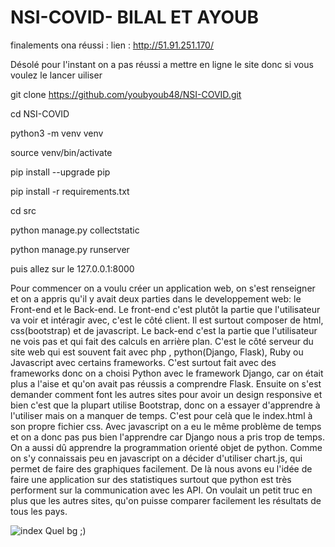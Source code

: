 # NSI-COVID- BILAL ET AYOUB
finalements ona réussi : 
lien : http://51.91.251.170/

Désolé pour l'instant on a pas réussi a mettre en ligne le site donc si vous voulez le lancer uiliser

git clone https://github.com/youbyoub48/NSI-COVID.git

cd NSI-COVID

python3 -m venv venv

source venv/bin/activate

pip install --upgrade pip

pip install -r requirements.txt

cd src

python manage.py collectstatic

python manage.py runserver

puis allez sur le 127.0.0.1:8000

Pour commencer on a voulu créer un application web, on s'est renseigner et on a appris qu'il y avait deux parties dans le developpement web: le Front-end et le Back-end. Le front-end c'est plutôt la partie que l'utilisateur va voir et intéragir avec, c'est le côté client. Il est surtout composer de html, css(bootstrap) et de javascript. Le back-end c'est la partie que l'utilisateur ne vois pas et qui fait des calculs en arrière plan. C'est le côté serveur du site web qui est souvent fait avec php , python(Django, Flask), Ruby ou Javascript avec certains frameworks. C'est surtout fait avec des frameworks donc on a choisi Python avec le framework Django, car on était plus a l'aise et qu'on avait pas réussis a comprendre Flask. Ensuite on s'est demander comment font les autres sites pour avoir un design responsive et bien c'est que la plupart utilise Bootstrap, donc on a essayer d'apprendre à l'utiliser mais on a manquer de temps. C'est pour celà que le index.html à son propre fichier css. Avec javascript on a eu le même problème de temps et on a donc pas pus bien l'apprendre car Django nous a pris trop de temps. On a aussi dû apprendre la programmation orienté objet de python. Comme on s'y connaissais peu en javascript on a décider d'utiliser chart.js, qui permet de faire des graphiques facilement. De là nous avons eu l'idée de faire une application sur des statistiques surtout que python est très performent sur la communication avec les API. On voulait un petit truc en plus que les autres sites, qu'on puisse comparer facilement les résultats de tous les pays.

![index](https://user-images.githubusercontent.com/49432032/116346885-65ae3180-a7eb-11eb-9313-c09457fc65a8.png)
Quel bg ;)
